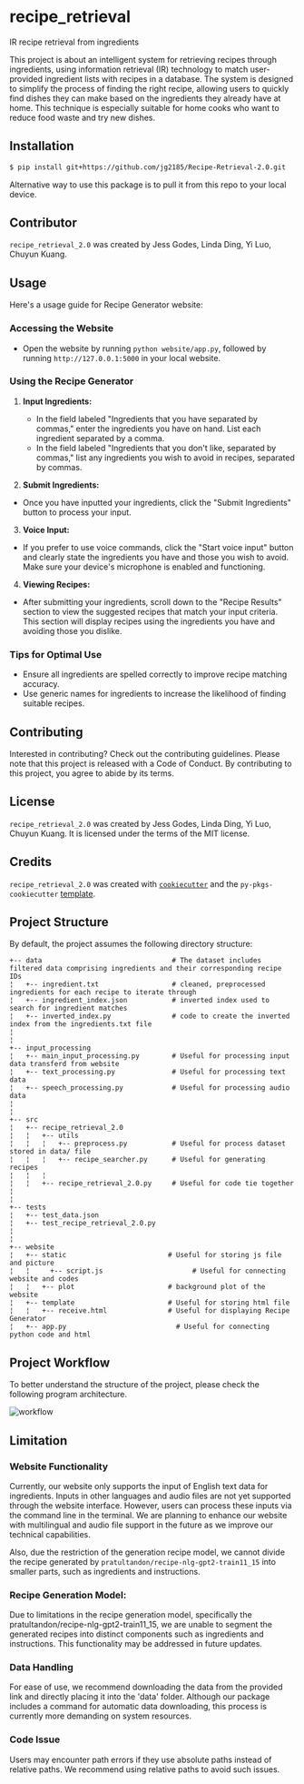 # recipe_retrieval

IR recipe retrieval from ingredients

This project is about an intelligent system for retrieving recipes through ingredients, using information retrieval (IR) technology to match user-provided ingredient lists with recipes in a database. The system is designed to simplify the process of finding the right recipe, allowing users to quickly find dishes they can make based on the ingredients they already have at home. This technique is especially suitable for home cooks who want to reduce food waste and try new dishes.

## Installation

```bash
$ pip install git+https://github.com/jg2185/Recipe-Retrieval-2.0.git
```
Alternative way to use this package is to pull it from this repo to your local device.

## Contributor

`recipe_retrieval_2.0` was created by Jess Godes, Linda Ding, Yi Luo, Chuyun Kuang.

## Usage

Here's a usage guide for Recipe Generator website:

### Accessing the Website

* Open the website by running `python website/app.py`, followed by running `http://127.0.0.1:5000` in your local website. 

### Using the Recipe Generator

1. **Input Ingredients:**
   * In the field labeled "Ingredients that you have separated by commas," enter the ingredients you have on hand. List each ingredient separated by a comma.
   * In the field labeled "Ingredients that you don't like, separated by commas," list any ingredients you wish to avoid in recipes, separated by commas.

2. **Submit Ingredients:**
*  Once you have inputted your ingredients, click the "Submit Ingredients" button to process your input.

3. **Voice Input:**
* If you prefer to use voice commands, click the "Start voice input" button and clearly state the ingredients you have and those you wish to avoid. Make sure your device's microphone is enabled and functioning.

4. **Viewing Recipes:**
* After submitting your ingredients, scroll down to the "Recipe Results" section to view the suggested recipes that match your input criteria. This section will display recipes using the ingredients you have and avoiding those you dislike.

### Tips for Optimal Use
* Ensure all ingredients are spelled correctly to improve recipe matching accuracy.
* Use generic names for ingredients to increase the likelihood of finding suitable recipes.

## Contributing

Interested in contributing? Check out the contributing guidelines. Please note that this project is released with a Code of Conduct. By contributing to this project, you agree to abide by its terms.

## License

`recipe_retrieval_2.0` was created by Jess Godes, Linda Ding, Yi Luo, Chuyun Kuang. It is licensed under the terms of the MIT license.

## Credits

`recipe_retrieval_2.0` was created with [`cookiecutter`](https://cookiecutter.readthedocs.io/en/latest/) and the `py-pkgs-cookiecutter` [template](https://github.com/py-pkgs/py-pkgs-cookiecutter).

## Project Structure
By default, the project assumes the following directory structure:

    +-- data                                # The dataset includes filtered data comprising ingredients and their corresponding recipe IDs
    ¦   +-- ingredient.txt                  # cleaned, preprocessed ingredients for each recipe to iterate through
    ¦   +-- ingredient_index.json           # inverted index used to search for ingredient matches
    ¦   +-- inverted_index.py               # code to create the inverted index from the ingredients.txt file
    ¦
    ¦
    +-- input_processing                
    ¦   +-- main_input_processing.py        # Useful for processing input data transferd from website
    ¦   +-- text_processing.py              # Useful for processing text data
    ¦   +-- speech_processing.py            # Useful for processing audio data
    ¦
    ¦
    +-- src                                 
    ¦   +-- recipe_retrieval_2.0           
    ¦   ¦   +-- utils                       
    ¦   ¦   ¦   +-- preprocess.py           # Useful for process dataset stored in data/ file
    ¦   ¦   ¦   +-- recipe_searcher.py      # Useful for generating recipes 
    ¦   ¦   ¦
    ¦   ¦   +-- recipe_retrieval_2.0.py     # Useful for code tie together
    ¦
    ¦
    +-- tests
    ¦   +-- test_data.json
    ¦   +-- test_recipe_retrieval_2.0.py
    ¦
    ¦
    +-- website
    ¦   +-- static                         # Useful for storing js file and picture
    ¦   ¦	  +-- script.js 		             # Useful for connecting website and codes 
    ¦   ¦   +-- plot                       # background plot of the website 
    ¦   +-- template                       # Useful for storing html file
    ¦   ¦   +-- receive.html               # Useful for displaying Recipe Generator 
    ¦   +-- app.py      	                 # Useful for connecting python code and html

## Project Workflow
To better understand the structure of the project, please check the following program architecture.

![workflow](DSAN5400_project.png)


## Limitation

### Website Functionality

Currently, our website only supports the input of English text data for ingredients. Inputs in other languages and audio files are not yet supported through the website interface. However, users can process these inputs via the command line in the terminal. We are planning to enhance our website with multilingual and audio file support in the future as we improve our technical capabilities.

Also, due the restriction of the generation recipe model, we cannot divide the recipe generated by `pratultandon/recipe-nlg-gpt2-train11_15` into smaller parts, such as ingredients and instructions. 

### Recipe Generation Model: 

Due to limitations in the recipe generation model, specifically the pratultandon/recipe-nlg-gpt2-train11_15, we are unable to segment the generated recipes into distinct components such as ingredients and instructions. This functionality may be addressed in future updates.

### Data Handling

For ease of use, we recommend downloading the data from the provided link and directly placing it into the 'data' folder. Although our package includes a command for automatic data downloading, this process is currently more demanding on system resources.

### Code Issue

Users may encounter path errors if they use absolute paths instead of relative paths. We recommend using relative paths to avoid such issues.

